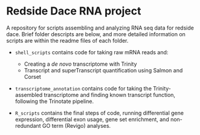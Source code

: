 # Redside Dace RNA project
A repository for scripts assembling and analyzing RNA seq data for redside dace. Brief folder descripts are below, and more detailed information on scripts are within the readme files of each folder.

- `shell_scripts` contains code for taking raw mRNA reads and:
  - Creating a *de novo* transcriptome with Trinity
  - Transcript and superTranscript quantification using Salmon and Corset
  
 - `transcriptome_annotation` contains code for taking the Trinity-assembled transcriptome and finding known transcript function, following the Trinotate pipeline. 

- `R_scripts` contains the final steps of code, running differential gene expression, differential exon usage, gene set enrichment, and non-redundant GO term (Revigo) analyses.
